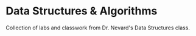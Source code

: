 # Data Structures & Algorithms

Collection of labs and classwork from Dr. Nevard's Data Structures class.